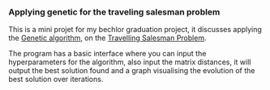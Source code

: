 ### Applying genetic for the traveling salesman problem

This is a mini projet for my bechlor graduation project, it discusses applying the [Genetic algorithm](https://en.wikipedia.org/wiki/Genetic_algorithm), on the [Travelling Salesman Problem](https://en.wikipedia.org/wiki/Travelling_salesman_problem).

The program has a basic interface where you can input the hyperparameters for the algorithm, also input the matrix distances, it will output the best solution found and a graph visualising  the evolution of the best solution over iterations.


